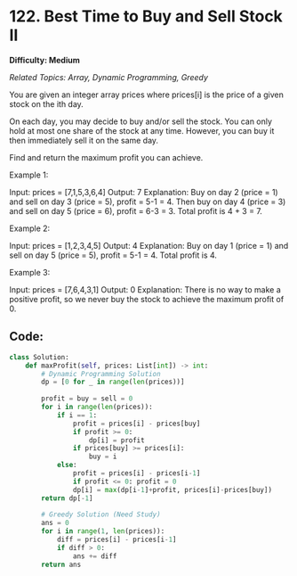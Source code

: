 # 122. Best Time to Buy and Sell Stock II

**Difficulty: Medium**

*Related Topics: Array, Dynamic Programming, Greedy*

You are given an integer array prices where prices[i] is the price of a given stock on the ith day.

On each day, you may decide to buy and/or sell the stock. You can only hold at most one share of the stock at any time. However, you can buy it then immediately sell it on the same day.

Find and return the maximum profit you can achieve.

Example 1:

Input: prices = [7,1,5,3,6,4]
Output: 7
Explanation: Buy on day 2 (price = 1) and sell on day 3 (price = 5), profit = 5-1 = 4.
Then buy on day 4 (price = 3) and sell on day 5 (price = 6), profit = 6-3 = 3.
Total profit is 4 + 3 = 7.

Example 2:

Input: prices = [1,2,3,4,5]
Output: 4
Explanation: Buy on day 1 (price = 1) and sell on day 5 (price = 5), profit = 5-1 = 4.
Total profit is 4.

Example 3:

Input: prices = [7,6,4,3,1]
Output: 0
Explanation: There is no way to make a positive profit, so we never buy the stock to achieve the maximum profit of 0.

## Code:

```python
class Solution:
    def maxProfit(self, prices: List[int]) -> int:
        # Dynamic Programming Solution
        dp = [0 for _ in range(len(prices))]
        
        profit = buy = sell = 0
        for i in range(len(prices)):
            if i == 1:
                profit = prices[i] - prices[buy]
                if profit >= 0:
                    dp[i] = profit
                if prices[buy] >= prices[i]:
                    buy = i
            else:
                profit = prices[i] - prices[i-1]
                if profit <= 0: profit = 0
                dp[i] = max(dp[i-1]+profit, prices[i]-prices[buy])
        return dp[-1]
        
        # Greedy Solution (Need Study)
        ans = 0
        for i in range(1, len(prices)):
            diff = prices[i] - prices[i-1]
            if diff > 0:
                ans += diff
        return ans

```
